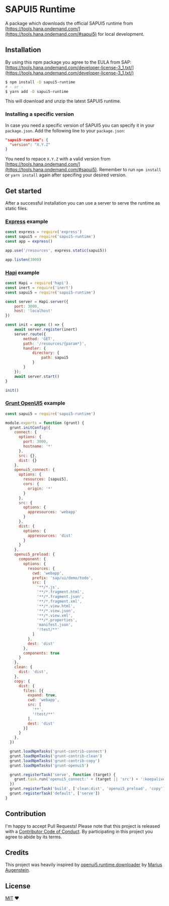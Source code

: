 # SAPUI5 Runtime
A package which downloads the official SAPUI5 runtime from [https://tools.hana.ondemand.com/](https://tools.hana.ondemand.com/#sapui5) for local development.

## Installation
By using this npm package you agree to the EULA from SAP: [https://tools.hana.ondemand.com/developer-license-3_1.txt/](https://tools.hana.ondemand.com/developer-license-3_1.txt/)
```bash
$ npm install -D sapui5-runtime
# - or -
$ yarn add -D sapui5-runtime
```
This will download and unzip the latest SAPUI5 runtime.

### Installing a specific version
In case you need a specific version of SAPUI5 you can specify it in your `package.json`.
Add the following line to your `package.json`:
```json
"sapui5-runtime": {
  "version": "X.Y.Z"
}
```
You need to repace `X.Y.Z` with a valid version from [https://tools.hana.ondemand.com/](https://tools.hana.ondemand.com/#sapui5).
Remember to run `npm install` or `yarn install` again after specifing your desired version.

## Get started
After a successful installation you can use a server to serve the runtime as static files.


### [Express](https://github.com/expressjs/express) example
```javascript
const express = require('express')
const sapui5 = require('sapui5-runtime')
const app = express()

app.use('/resources', express.static(sapui5))

app.listen(3000)
```

### [Hapi](https://github.com/hapijs/hapi) example
```javascript
const Hapi = require('hapi')
const inert = require('inert')
const sapui5 = require('sapui5-runtime')

const server = Hapi.server({
    port: 3000,
    host: 'localhost'
})

const init = async () => {
    await server.register(inert)
    server.route({
        method: 'GET',
        path: '/resources/{param*}',
        handler: {
            directory: {
                path: sapui5
            }
        }
    });
    await server.start()
}

init()
```

### [Grunt OpenUI5](https://github.com/SAP/grunt-openui5) example
```javascript
const sapui5 = require('sapui5-runtime')

module.exports = function (grunt) {
  grunt.initConfig({
    connect: {
      options: {
        port: 3000,
        hostname: '*'
      },
      src: {},
      dist: {}
    },
    openui5_connect: {
      options: {
        resources: [sapui5],
        cors: {
          origin: '*'
        }
      },
      src: {
        options: {
          appresources: 'webapp'
        }
      },
      dist: {
        options: {
          appresources: 'dist'
        }
      }
    },
    openui5_preload: {
      component: {
        options: {
          resources: {
            cwd: 'webapp',
            prefix: 'sap/ui/demo/todo',
            src: [
              '**/*.js',
              '**/*.fragment.html',
              '**/*.fragment.json',
              '**/*.fragment.xml',
              '**/*.view.html',
              '**/*.view.json',
              '**/*.view.xml',
              '**/*.properties',
              'manifest.json',
              '!test/**'
            ]
          },
          dest: 'dist'
        },
        components: true
      }
    },
    clean: {
      dist: 'dist',
    },
    copy: {
      dist: {
        files: [{
          expand: true,
          cwd: 'webapp',
          src: [
            '**',
            '!test/**'
          ],
          dest: 'dist'
        }]
      }
    },
  })

  grunt.loadNpmTasks('grunt-contrib-connect')
  grunt.loadNpmTasks('grunt-contrib-clean')
  grunt.loadNpmTasks('grunt-contrib-copy')
  grunt.loadNpmTasks('grunt-openui5')

  grunt.registerTask('serve', function (target) {
    grunt.task.run('openui5_connect:' + (target || 'src') + ':keepalive')
  })
  grunt.registerTask('build', ['clean:dist', 'openui5_preload', 'copy'])
  grunt.registerTask('default', ['serve'])
}
```

## Contribution
I'm happy to accept Pull Requests! Please note that this project is released with a [Contributor Code of Conduct](https://github.com/bastilimbach/sapui5-runtime/blob/master/CODE_OF_CONDUCT.md). By participating in this project you agree to abide by its terms.

## Credits
This project was heavily inspired by [openui5.runtime.downloader](https://github.com/maugenst/openui5.runtime.downloader) by [Marius Augenstein](https://github.com/maugenst).

## License
[MIT](https://github.com/bastilimbach/sapui5-runtime/blob/master/LICENSE) :heart:
